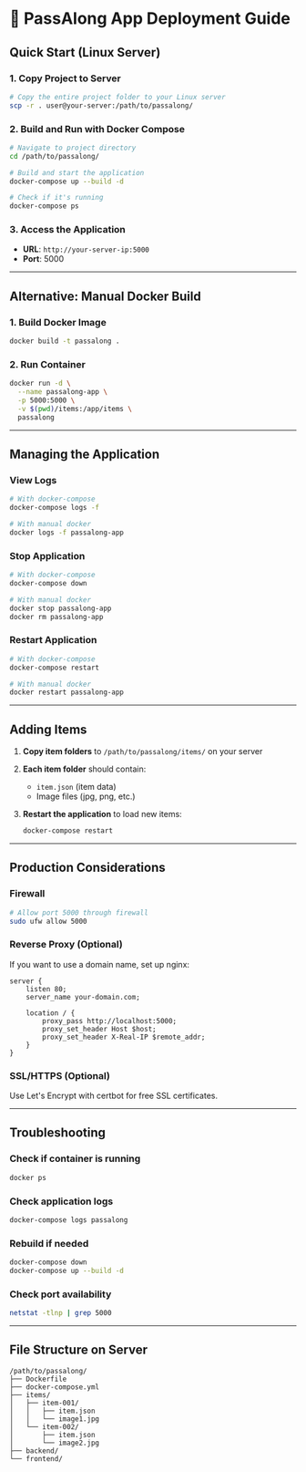 # 🚀 PassAlong App Deployment Guide

## Quick Start (Linux Server)

### 1. Copy Project to Server
```bash
# Copy the entire project folder to your Linux server
scp -r . user@your-server:/path/to/passalong/
```

### 2. Build and Run with Docker Compose
```bash
# Navigate to project directory
cd /path/to/passalong/

# Build and start the application
docker-compose up --build -d

# Check if it's running
docker-compose ps
```

### 3. Access the Application
- **URL**: `http://your-server-ip:5000`
- **Port**: 5000

---

## Alternative: Manual Docker Build

### 1. Build Docker Image
```bash
docker build -t passalong .
```

### 2. Run Container
```bash
docker run -d \
  --name passalong-app \
  -p 5000:5000 \
  -v $(pwd)/items:/app/items \
  passalong
```

---

## Managing the Application

### View Logs
```bash
# With docker-compose
docker-compose logs -f

# With manual docker
docker logs -f passalong-app
```

### Stop Application
```bash
# With docker-compose
docker-compose down

# With manual docker
docker stop passalong-app
docker rm passalong-app
```

### Restart Application
```bash
# With docker-compose
docker-compose restart

# With manual docker
docker restart passalong-app
```

---

## Adding Items

1. **Copy item folders** to `/path/to/passalong/items/` on your server
2. **Each item folder** should contain:
   - `item.json` (item data)
   - Image files (jpg, png, etc.)

3. **Restart the application** to load new items:
   ```bash
   docker-compose restart
   ```

---

## Production Considerations

### Firewall
```bash
# Allow port 5000 through firewall
sudo ufw allow 5000
```

### Reverse Proxy (Optional)
If you want to use a domain name, set up nginx:
```nginx
server {
    listen 80;
    server_name your-domain.com;
    
    location / {
        proxy_pass http://localhost:5000;
        proxy_set_header Host $host;
        proxy_set_header X-Real-IP $remote_addr;
    }
}
```

### SSL/HTTPS (Optional)
Use Let's Encrypt with certbot for free SSL certificates.

---

## Troubleshooting

### Check if container is running
```bash
docker ps
```

### Check application logs
```bash
docker-compose logs passalong
```

### Rebuild if needed
```bash
docker-compose down
docker-compose up --build -d
```

### Check port availability
```bash
netstat -tlnp | grep 5000
```

---

## File Structure on Server
```
/path/to/passalong/
├── Dockerfile
├── docker-compose.yml
├── items/
│   ├── item-001/
│   │   ├── item.json
│   │   └── image1.jpg
│   └── item-002/
│       ├── item.json
│       └── image2.jpg
├── backend/
└── frontend/
```
